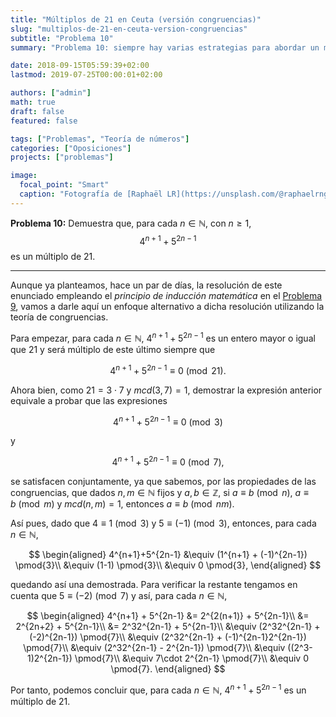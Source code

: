 ```yaml
---
title: "Múltiplos de 21 en Ceuta (versión congruencias)"
slug: "multiplos-de-21-en-ceuta-version-congruencias"
subtitle: "Problema 10"
summary: "Problema 10: siempre hay varias estrategias para abordar un mismo problema."

date: 2018-09-15T05:59:39+02:00
lastmod: 2019-07-25T00:00:01+02:00

authors: ["admin"]
math: true
draft: false
featured: false

tags: ["Problemas", "Teoría de números"]
categories: ["Oposiciones"]
projects: ["problemas"]

image:
  focal_point: "Smart"
  caption: "Fotografía de [Raphaël LR](https://unsplash.com/@raphaelrng), disponible en [Unsplash](https://unsplash.com/photos/wRZE35mwNak)."
---
```


**Problema 10:** Demuestra que, para cada $n\in\mathbb{N}$, con $n\geq 1$, $$4^{n+1} + 5^{2n-1}$$ es un múltiplo de 21.
<!--more-->

***

Aunque ya planteamos, hace un par de días, la resolución de este enunciado empleando el *principio de inducción matemática* en el [Problema 9](/2018/09/13/multiplos-de-21-en-ceuta/), vamos a darle aquí un enfoque alternativo a dicha resolución utilizando la teoría de congruencias.

Para empezar, para cada $n\in\mathbb{N}$, $4^{n+1} + 5^{2n-1}$ es un entero mayor o igual que 21 y será múltiplo de este último siempre que 

$$
4^{n+1} + 5^{2n-1}\equiv 0 \pmod{21}.
$$

Ahora bien, como $21=3\cdot 7$ y $mcd(3,7)=1$, demostrar la expresión anterior equivale a probar que las expresiones

$$
4^{n+1} + 5^{2n-1}\equiv 0 \pmod{3}
$$

y

$$
4^{n+1} + 5^{2n-1}\equiv 0 \pmod{7},
$$

se satisfacen conjuntamente, ya que sabemos, por las propiedades de las congruencias, que dados $n,m\in\mathbb{N}$ fijos y $a,b\in\mathbb{Z}$, si $a\equiv b \pmod{n}$, $a\equiv b \pmod{m}$ y $mcd(n,m)=1$, entonces $a\equiv b \pmod{nm}$.

Así pues, dado que $4\equiv 1 \pmod{3}$ y $5\equiv (-1) \pmod{3}$, entonces, para cada $n\in\mathbb{N}$,

$$
\begin{aligned}
4^{n+1}+5^{2n-1} &\equiv (1^{n+1} + (-1)^{2n-1}) \pmod{3}\\
&\equiv (1-1) \pmod{3}\\
&\equiv 0 \pmod{3},
\end{aligned}
$$

quedando así una demostrada. Para verificar la restante tengamos en cuenta que $5\equiv (-2) \pmod{7}$ y así, para cada $n\in\mathbb{N}$,

$$
\begin{aligned}
4^{n+1} + 5^{2n-1} &= 2^{2(n+1)} + 5^{2n-1}\\
&= 2^{2n+2} + 5^{2n-1}\\
&= 2^32^{2n-1} + 5^{2n-1}\\
&\equiv (2^32^{2n-1} + (-2)^{2n-1}) \pmod{7}\\
&\equiv (2^32^{2n-1} + (-1)^{2n-1}2^{2n-1}) \pmod{7}\\
&\equiv (2^32^{2n-1} - 2^{2n-1}) \pmod{7}\\
&\equiv ((2^3-1)2^{2n-1}) \pmod{7}\\
&\equiv 7\cdot 2^{2n-1} \pmod{7}\\
&\equiv 0 \pmod{7}.
\end{aligned}
$$

Por tanto, podemos concluir que, para cada $n\in\mathbb{N}$, $4^{n+1} + 5^{2n-1}$ es un múltiplo de 21.
